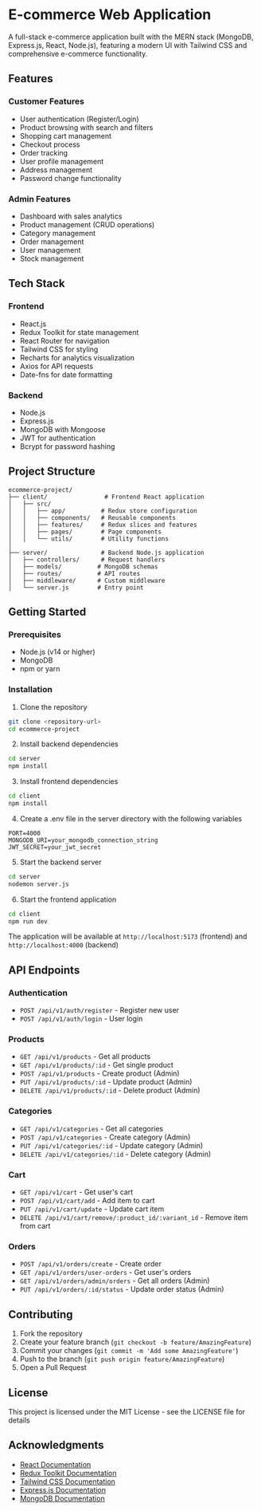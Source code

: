 # E-commerce Web Application

A full-stack e-commerce application built with the MERN stack (MongoDB, Express.js, React, Node.js), featuring a modern UI with Tailwind CSS and comprehensive e-commerce functionality.

## Features

### Customer Features
- User authentication (Register/Login)
- Product browsing with search and filters
- Shopping cart management
- Checkout process
- Order tracking
- User profile management
- Address management
- Password change functionality

### Admin Features
- Dashboard with sales analytics
- Product management (CRUD operations)
- Category management
- Order management
- User management
- Stock management

## Tech Stack

### Frontend
- React.js
- Redux Toolkit for state management
- React Router for navigation
- Tailwind CSS for styling
- Recharts for analytics visualization
- Axios for API requests
- Date-fns for date formatting

### Backend
- Node.js
- Express.js
- MongoDB with Mongoose
- JWT for authentication
- Bcrypt for password hashing

## Project Structure

```
ecommerce-project/
├── client/                # Frontend React application
│   ├── src/
│   │   ├── app/          # Redux store configuration
│   │   ├── components/   # Reusable components
│   │   ├── features/     # Redux slices and features
│   │   ├── pages/        # Page components
│   │   └── utils/        # Utility functions
│   
├── server/               # Backend Node.js application
│   ├── controllers/      # Request handlers
│   ├── models/          # MongoDB schemas
│   ├── routes/          # API routes
│   ├── middleware/      # Custom middleware
│   └── server.js        # Entry point
```

## Getting Started

### Prerequisites
- Node.js (v14 or higher)
- MongoDB
- npm or yarn

### Installation

1. Clone the repository
```bash
git clone <repository-url>
cd ecommerce-project
```

2. Install backend dependencies
```bash
cd server
npm install
```

3. Install frontend dependencies
```bash
cd client
npm install
```

4. Create a .env file in the server directory with the following variables
```env
PORT=4000
MONGODB_URI=your_mongodb_connection_string
JWT_SECRET=your_jwt_secret
```

5. Start the backend server
```bash
cd server
nodemon server.js
```

6. Start the frontend application
```bash
cd client
npm run dev
```

The application will be available at `http://localhost:5173` (frontend) and `http://localhost:4000` (backend)

## API Endpoints

### Authentication
- `POST /api/v1/auth/register` - Register new user
- `POST /api/v1/auth/login` - User login

### Products
- `GET /api/v1/products` - Get all products
- `GET /api/v1/products/:id` - Get single product
- `POST /api/v1/products` - Create product (Admin)
- `PUT /api/v1/products/:id` - Update product (Admin)
- `DELETE /api/v1/products/:id` - Delete product (Admin)

### Categories
- `GET /api/v1/categories` - Get all categories
- `POST /api/v1/categories` - Create category (Admin)
- `PUT /api/v1/categories/:id` - Update category (Admin)
- `DELETE /api/v1/categories/:id` - Delete category (Admin)

### Cart
- `GET /api/v1/cart` - Get user's cart
- `POST /api/v1/cart/add` - Add item to cart
- `PUT /api/v1/cart/update` - Update cart item
- `DELETE /api/v1/cart/remove/:product_id/:variant_id` - Remove item from cart

### Orders
- `POST /api/v1/orders/create` - Create order
- `GET /api/v1/orders/user-orders` - Get user's orders
- `GET /api/v1/orders/admin/orders` - Get all orders (Admin)
- `PUT /api/v1/orders/:id/status` - Update order status (Admin)

## Contributing

1. Fork the repository
2. Create your feature branch (`git checkout -b feature/AmazingFeature`)
3. Commit your changes (`git commit -m 'Add some AmazingFeature'`)
4. Push to the branch (`git push origin feature/AmazingFeature`)
5. Open a Pull Request

## License

This project is licensed under the MIT License - see the LICENSE file for details

## Acknowledgments

- [React Documentation](https://reactjs.org/)
- [Redux Toolkit Documentation](https://redux-toolkit.js.org/)
- [Tailwind CSS Documentation](https://tailwindcss.com/)
- [Express.js Documentation](https://expressjs.com/)
- [MongoDB Documentation](https://docs.mongodb.com/)
